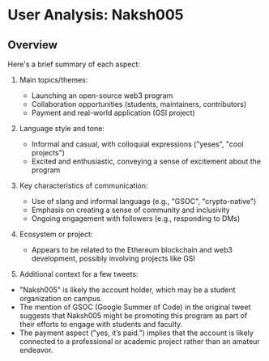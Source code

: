 # User Analysis: Naksh005

## Overview

Here's a brief summary of each aspect:

1. Main topics/themes:
   - Launching an open-source web3 program
   - Collaboration opportunities (students, maintainers, contributors)
   - Payment and real-world application (GSI project)

2. Language style and tone:
   - Informal and casual, with colloquial expressions ("yeses", "cool projects")
   - Excited and enthusiastic, conveying a sense of excitement about the program

3. Key characteristics of communication:
   - Use of slang and informal language (e.g., "GSOC", "crypto-native")
   - Emphasis on creating a sense of community and inclusivity
   - Ongoing engagement with followers (e.g., responding to DMs)

4. Ecosystem or project:
   - Appears to be related to the Ethereum blockchain and web3 development, possibly involving projects like GSI

5. Additional context for a few tweets:

* "Naksh005" is likely the account holder, which may be a student organization on campus.
* The mention of GSOC (Google Summer of Code) in the original tweet suggests that Naksh005 might be promoting this program as part of their efforts to engage with students and faculty.
* The payment aspect ("yes, it’s paid.") implies that the account is likely connected to a professional or academic project rather than an amateur endeavor.